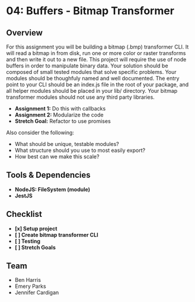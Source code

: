 # 04: Buffers - Bitmap Transformer
## Overview
For this assignment you will be building a bitmap (.bmp) transformer CLI. It will read a bitmap in from disk, run one or more color or raster transforms and then write it out to a new file. This project will require the use of node buffers in order to manipulate binary data. Your solution should be composed of small tested modules that solve specific problems. Your modules should be thoughfuly named and well documented. The entry point to your CLI should be an index.js file in the root of your package, and all helper modules should be placed in your lib/ directory. Your bitmap transformer modules should not use any third party libraries.

- **Assignment 1:** Do this with callbacks
- **Assignment 2:** Modularize the code
- **Stretch Goal:** Refactor to use promises

Also consider the following: 
- What should be unique, testable modules? 
- What structure should you use to most easily export? 
- How best can we make this scale?

## Tools & Dependencies
- **NodeJS: FileSystem (module)**
- **JestJS**

## Checklist
- **[x] Setup project**
- **[ ] Create bitmap transformer CLI**
- **[ ] Testing**
- **[ ] Stretch Goals**

## Team
- Ben Harris
- Emery Parks
- Jennifer Cardigan